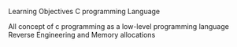 Learning Objectives 
C programming Language

All concept of c programming as a low-level programming language
Reverse Engineering and Memory allocations
